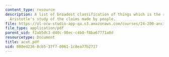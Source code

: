 ```yaml
---
content_type: resource
description: A list of broadest classification of things which is the result of the
  Aristotle's study of the claims made by people.
file: https://ol-ocw-studio-app-qa.s3.amazonaws.com/courses/24-200-ancient-philosophy-fall-2004/880ed2368cb537f700611c8ea77b2717_acat.pdf
file_type: application/pdf
parent_uid: f2ab5dc3-d40c-98ec-c4b0-f8ba67771a8d
resourcetype: Document
title: acat.pdf
uid: 880ed236-8cb5-37f7-0061-1c8ea77b2717
---
```

